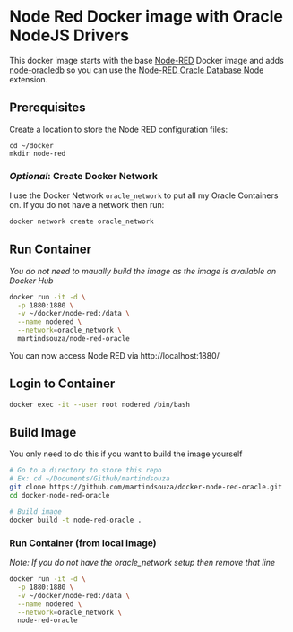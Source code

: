 # Node Red Docker image with Oracle NodeJS Drivers

This docker image starts with the base [Node-RED](https://github.com/node-red/node-red-docker) Docker image and adds [node-oracledb](https://github.com/oracle/node-oracledb) so you can use the [Node-RED Oracle Database Node](https://github.com/martindsouza/node-red-contrib-oracledb) extension.

## Prerequisites

Create a location to store the Node RED configuration files:

```
cd ~/docker
mkdir node-red
```

### _Optional_: Create Docker Network

I use the Docker Network `oracle_network` to put all my Oracle Containers on. If you do not have a network then run:

```bash
docker network create oracle_network
```

## Run Container

_You do not need to maually build the image as the image is available on Docker Hub_

```bash
docker run -it -d \
  -p 1880:1880 \
  -v ~/docker/node-red:/data \
  --name nodered \
  --network=oracle_network \
  martindsouza/node-red-oracle
```


You can now access Node RED via http://localhost:1880/

## Login to Container

```bash
docker exec -it --user root nodered /bin/bash
```


## Build Image

You only need to do this if you want to build the image yourself

```bash
# Go to a directory to store this repo
# Ex: cd ~/Documents/Github/martindsouza
git clone https://github.com/martindsouza/docker-node-red-oracle.git
cd docker-node-red-oracle

# Build image
docker build -t node-red-oracle .
```

### Run Container (from local image)

_Note: If you do not have the oracle_network setup then remove that line_

```bash
docker run -it -d \
  -p 1880:1880 \
  -v ~/docker/node-red:/data \
  --name nodered \
  --network=oracle_network \
  node-red-oracle
```

